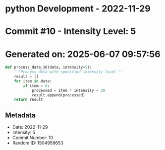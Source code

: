 ﻿# python Development - 2022-11-29
# Commit #10 - Intensity Level: 5
# Generated on: 2025-06-07 09:57:56
```python
def process_data_10(data, intensity=5):
    '''Process data with specified intensity level'''
    result = []
    for item in data:
        if item > 0:
            processed = item * intensity + 29
            result.append(processed)
    return result
```
## Metadata
- Date: 2022-11-29
- Intensity: 5
- Commit Number: 10
- Random ID: 1504959653
